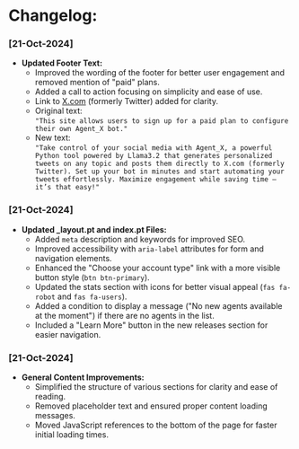 # Changelog:



### **[21-Oct-2024]**
- **Updated Footer Text:**
  - Improved the wording of the footer for better user engagement and removed mention of "paid" plans.
  - Added a call to action focusing on simplicity and ease of use.
  - Link to [X.com](https://x.com) (formerly Twitter) added for clarity.
  - Original text:  
    `"This site allows users to sign up for a paid plan to configure their own Agent_X bot."`
  - New text:  
    `"Take control of your social media with Agent_X, a powerful Python tool powered by Llama3.2 that generates personalized tweets on any topic and posts them directly to X.com (formerly Twitter). Set up your bot in minutes and start automating your tweets effortlessly. Maximize engagement while saving time — it’s that easy!"`

### **[21-Oct-2024]**
- **Updated _layout.pt and index.pt Files:**
  - Added `meta` description and keywords for improved SEO.
  - Improved accessibility with `aria-label` attributes for form and navigation elements.
  - Enhanced the "Choose your account type" link with a more visible button style (`btn btn-primary`).
  - Updated the stats section with icons for better visual appeal (`fas fa-robot` and `fas fa-users`).
  - Added a condition to display a message ("No new agents available at the moment") if there are no agents in the list.
  - Included a "Learn More" button in the new releases section for easier navigation.

### **[21-Oct-2024]**
- **General Content Improvements:**
  - Simplified the structure of various sections for clarity and ease of reading.
  - Removed placeholder text and ensured proper content loading messages.
  - Moved JavaScript references to the bottom of the page for faster initial loading times.
